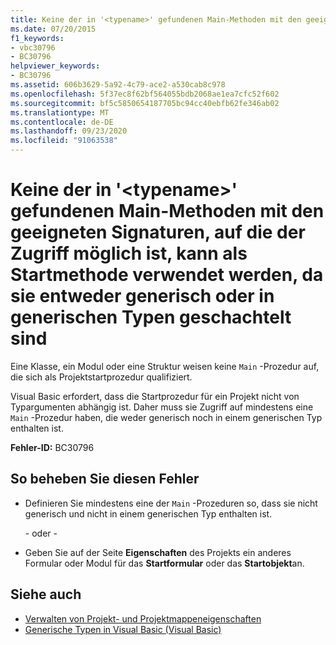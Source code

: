 ```yaml
---
title: Keine der in '<typename>' gefundenen Main-Methoden mit den geeigneten Signaturen, auf die der Zugriff möglich ist, kann als Startmethode verwendet werden, da sie entweder generisch oder in generischen Typen geschachtelt sind
ms.date: 07/20/2015
f1_keywords:
- vbc30796
- BC30796
helpviewer_keywords:
- BC30796
ms.assetid: 606b3629-5a92-4c79-ace2-a530cab8c978
ms.openlocfilehash: 5f37ec8f62bf564055bdb2068ae1ea7cfc52f602
ms.sourcegitcommit: bf5c5850654187705bc94cc40ebfb62fe346ab02
ms.translationtype: MT
ms.contentlocale: de-DE
ms.lasthandoff: 09/23/2020
ms.locfileid: "91063538"
---
```

# <a name="none-of-the-accessible-main-methods-with-the-appropriate-signatures-found-in-typename-can-be-the-startup-method-since-they-are-either-generic-or-nested-in-generic-types"></a>Keine der in '\<typename>' gefundenen Main-Methoden mit den geeigneten Signaturen, auf die der Zugriff möglich ist, kann als Startmethode verwendet werden, da sie entweder generisch oder in generischen Typen geschachtelt sind

Eine Klasse, ein Modul oder eine Struktur weisen keine `Main` -Prozedur auf, die sich als Projektstartprozedur qualifiziert.  
  
 Visual Basic erfordert, dass die Startprozedur für ein Projekt nicht von Typargumenten abhängig ist. Daher muss sie Zugriff auf mindestens eine `Main` -Prozedur haben, die weder generisch noch in einem generischen Typ enthalten ist.  
  
 **Fehler-ID:** BC30796  
  
## <a name="to-correct-this-error"></a>So beheben Sie diesen Fehler  
  
- Definieren Sie mindestens eine der `Main` -Prozeduren so, dass sie nicht generisch und nicht in einem generischen Typ enthalten ist.  
  
     - oder -  
  
- Geben Sie auf der Seite **Eigenschaften** des Projekts ein anderes Formular oder Modul für das **Startformular** oder das **Startobjekt**an.  
  
## <a name="see-also"></a>Siehe auch

- [Verwalten von Projekt- und Projektmappeneigenschaften](/visualstudio/ide/managing-project-and-solution-properties)
- [Generische Typen in Visual Basic (Visual Basic)](../programming-guide/language-features/data-types/generic-types.md)
